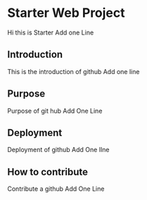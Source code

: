 # Starter Web Project
Hi this is Starter
Add one Line
## Introduction
This is the introduction of github
Add one line
## Purpose
Purpose of git hub
Add One Line
## Deployment
Deployment of github
Add One lIne
## How to contribute
Contribute a github
Add One Line

